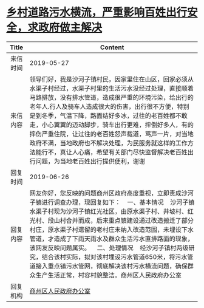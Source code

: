 # [乡村道路污水横流，严重影响百姓出行安全，求政府做主解决](http://www.shangluo.gov.cn/zmhd/ldxxxx.jsp?urltype=leadermail.LeaderMailContentUrl&wbtreeid=1112&leadermailid=5288)

| Title |                                                                                                                                          Content                                                                                                                                          |
|:-----:|-------------------------------------------------------------------------------------------------------------------------------------------------------------------------------------------------------------------------------------------------------------------------------------------|
| 来信时间  | 2019-05-27                                                                                                                                                                                                                                                                                |
| 来信内容  | 领导们好，我是沙河子镇村民，因家里住在山区，回家必须从水渠子村经过，水渠子村里的生活污水没经过处理，直接顺着马路排放，没有排水管道，造成很严重的环境污染，给出行的老年人.行人及骑车人造成很大的伤害，出行很不方便，特别是到冬季，气温下降，路面结好多冰，过往的老百姓都不敢走，小心翼翼的迈动脚步，骑车出行更难，摔倒好多人，有的摔伤严重住院，让过往的老百姓怨声载道，骂声一片，对当地政府不满，当地政府也不解决处理，为民服务就这样的工作方法能行不，真让人心痛，希望有关部门尽快监督解决老百姓出行问题，为当地老百姓出行提供便利，谢谢                     |
| 回复时间  | 2019-06-26                                                                                                                                                                                                                                                                                |
| 回复内容  | 网友你好，您反映的问题商州区政府高度重视，立即责成沙河子镇进行调查办理，现回复如下：    一、基本情况    沙河子镇水渠子村现为沙河子镇红光社区，由原水渠子村、井坡村、红光村、段山村合并而成，后来重点镇建设通过改造搬迁了部分村庄，原水渠子村遗留的老村庄未纳入改造范围，未埋设下水管道，才造成了下雨天雨水及群众生活污水直排路面的现象，该网友反映问题属实。    二、处理情况    经沙河子镇村两级研究，结合该村实际，拟对该村埋设污水管道650米，将污水管道接入重点镇污水管网，彻底解决该村污水横流问题，确保群众生产生活正常，村容村貌整洁。商州区人民政府办公室 |
| 回复机构  | [商州区人民政府办公室](../../category/agencies/商州区人民政府办公室.md)                                                                                                                                                                                                                                       |